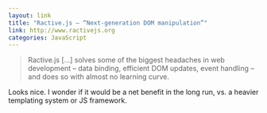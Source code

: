 ```yaml
---
layout: link
title: "Ractive.js – “Next-generation DOM manipulation”"
link: http://www.ractivejs.org
categories: JavaScript
---
```


> Ractive.js \[...\] solves some of the biggest headaches in web
> development – data binding, efficient DOM updates, event handling –
> and does so with almost no learning curve.

Looks nice. I wonder if it would be a net benefit in the long run,
vs. a heavier templating system or JS framework.